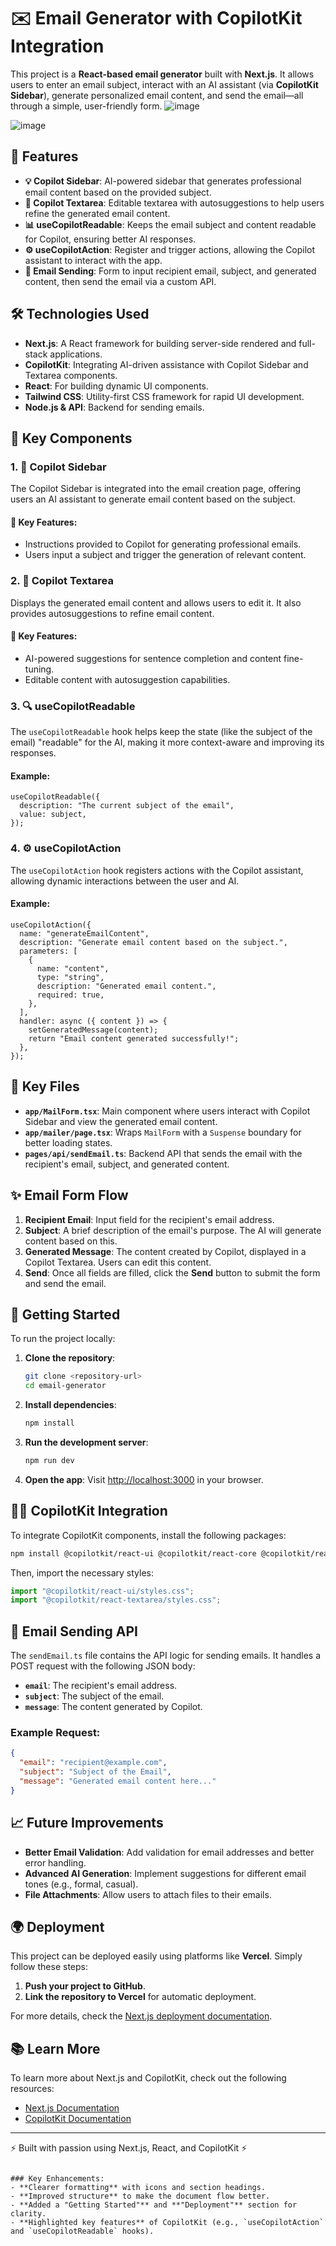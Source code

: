 # ✉️ Email Generator with CopilotKit Integration

This project is a **React-based email generator** built with **Next.js**. It allows users to enter an email subject, interact with an AI assistant (via **CopilotKit Sidebar**), generate personalized email content, and send the email—all through a simple, user-friendly form.
![image](https://github.com/user-attachments/assets/e2a8348e-04cf-40bb-8004-84e30dbe351d)

![image](https://github.com/user-attachments/assets/6abe08c4-282f-45ee-b0af-e994320b5ee1)



## 🌟 Features

- **💡 Copilot Sidebar**: AI-powered sidebar that generates professional email content based on the provided subject.
- **📝 Copilot Textarea**: Editable textarea with autosuggestions to help users refine the generated email content.
- **📊 useCopilotReadable**: Keeps the email subject and content readable for Copilot, ensuring better AI responses.
- **⚙️ useCopilotAction**: Register and trigger actions, allowing the Copilot assistant to interact with the app.
- **📧 Email Sending**: Form to input recipient email, subject, and generated content, then send the email via a custom API.

## 🛠️ Technologies Used

- **Next.js**: A React framework for building server-side rendered and full-stack applications.
- **CopilotKit**: Integrating AI-driven assistance with Copilot Sidebar and Textarea components.
- **React**: For building dynamic UI components.
- **Tailwind CSS**: Utility-first CSS framework for rapid UI development.
- **Node.js & API**: Backend for sending emails.

## 🧩 Key Components

### 1. **💬 Copilot Sidebar**

The Copilot Sidebar is integrated into the email creation page, offering users an AI assistant to generate email content based on the subject.

#### 📌 Key Features:
- Instructions provided to Copilot for generating professional emails.
- Users input a subject and trigger the generation of relevant content.

### 2. **📝 Copilot Textarea**

Displays the generated email content and allows users to edit it. It also provides autosuggestions to refine email content.

#### 📌 Key Features:
- AI-powered suggestions for sentence completion and content fine-tuning.
- Editable content with autosuggestion capabilities.

### 3. **🔍 useCopilotReadable**

The `useCopilotReadable` hook helps keep the state (like the subject of the email) "readable" for the AI, making it more context-aware and improving its responses.

#### Example:
```
useCopilotReadable({
  description: "The current subject of the email",
  value: subject,
});
```

### 4. **⚙️ useCopilotAction**

The `useCopilotAction` hook registers actions with the Copilot assistant, allowing dynamic interactions between the user and AI.

#### Example:
```
useCopilotAction({
  name: "generateEmailContent",
  description: "Generate email content based on the subject.",
  parameters: [
    {
      name: "content",
      type: "string",
      description: "Generated email content.",
      required: true,
    },
  ],
  handler: async ({ content }) => {
    setGeneratedMessage(content);
    return "Email content generated successfully!";
  },
});
```

## 📂 Key Files

- **`app/MailForm.tsx`**: Main component where users interact with Copilot Sidebar and view the generated email content.
- **`app/mailer/page.tsx`**: Wraps `MailForm` with a `Suspense` boundary for better loading states.
- **`pages/api/sendEmail.ts`**: Backend API that sends the email with the recipient's email, subject, and generated content.

## ✨ Email Form Flow

1. **Recipient Email**: Input field for the recipient's email address.
2. **Subject**: A brief description of the email's purpose. The AI will generate content based on this.
3. **Generated Message**: The content created by Copilot, displayed in a Copilot Textarea. Users can edit this content.
4. **Send**: Once all fields are filled, click the **Send** button to submit the form and send the email.

## 🚀 Getting Started

To run the project locally:

1. **Clone the repository**:
   ```bash
   git clone <repository-url>
   cd email-generator
   ```

2. **Install dependencies**:
   ```bash
   npm install
   ```

3. **Run the development server**:
   ```bash
   npm run dev
   ```

4. **Open the app**:
   Visit [http://localhost:3000](http://localhost:3000) in your browser.

## 🧑‍💻 CopilotKit Integration

To integrate CopilotKit components, install the following packages:

```bash
npm install @copilotkit/react-ui @copilotkit/react-core @copilotkit/react-textarea
```

Then, import the necessary styles:

```javascript
import "@copilotkit/react-ui/styles.css";
import "@copilotkit/react-textarea/styles.css";
```

## 📧 Email Sending API

The `sendEmail.ts` file contains the API logic for sending emails. It handles a POST request with the following JSON body:

- **`email`**: The recipient's email address.
- **`subject`**: The subject of the email.
- **`message`**: The content generated by Copilot.

### Example Request:
```json
{
  "email": "recipient@example.com",
  "subject": "Subject of the Email",
  "message": "Generated email content here..."
}
```

## 📈 Future Improvements

- **Better Email Validation**: Add validation for email addresses and better error handling.
- **Advanced AI Generation**: Implement suggestions for different email tones (e.g., formal, casual).
- **File Attachments**: Allow users to attach files to their emails.

## 🌍 Deployment

This project can be deployed easily using platforms like **Vercel**. Simply follow these steps:

1. **Push your project to GitHub**.
2. **Link the repository to Vercel** for automatic deployment.

For more details, check the [Next.js deployment documentation](https://nextjs.org/docs/app/building-your-application/deploying).

## 📚 Learn More

To learn more about Next.js and CopilotKit, check out the following resources:

- [Next.js Documentation](https://nextjs.org/docs)
- [CopilotKit Documentation](https://copilotkit.io/docs)

---

⚡ Built with passion using Next.js, React, and CopilotKit ⚡
```

### Key Enhancements:
- **Clearer formatting** with icons and section headings.
- **Improved structure** to make the document flow better.
- **Added a "Getting Started"** and **"Deployment"** section for clarity.
- **Highlighted key features** of CopilotKit (e.g., `useCopilotAction` and `useCopilotReadable` hooks).
